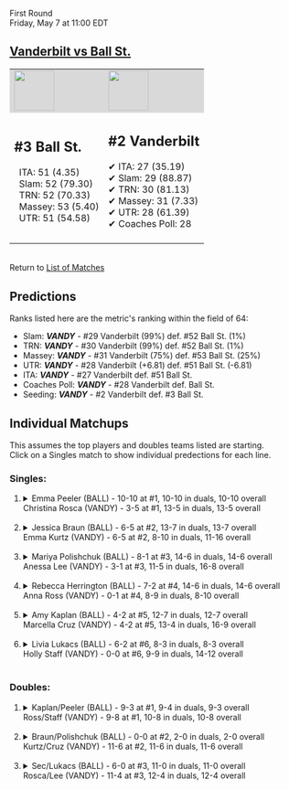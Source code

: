 First Round  
Friday, May 7 at 11:00 EDT
## [Vanderbilt vs Ball St.](https://www.ncaa.com/game/5833676) 

<table><tr style="background-color: #d9d9d9 !important"><td><img src="https://www.ncaa.com/sites/default/files/images/logos/schools/b/ball-st.70.png" width="70" height="70" /></td><td><img src="https://www.ncaa.com/sites/default/files/images/logos/schools/v/vanderbilt.70.png" width="70" height="70" /></td></tr><tr>
<td>  

<h2>#3 Ball St.</h2>  
&nbsp; ITA: 51 (4.35)<br>  
&nbsp; Slam: 52 (79.30)<br>  
&nbsp; TRN: 52 (70.33)<br>  
&nbsp; Massey: 53 (5.40)<br>  
&nbsp; UTR: 51 (54.58)<br>  
<br>  

</td>
<td>  

<h2>#2 Vanderbilt</h2>  
&#10004; ITA: 27 (35.19)<br>  
&#10004; Slam: 29 (88.87)<br>  
&#10004; TRN: 30 (81.13)<br>  
&#10004; Massey: 31 (7.33)<br>  
&#10004; UTR: 28 (61.39)<br>  
&#10004; Coaches Poll: 28<br>  
<br>  

</td>
</tr></table>  


<br>Return to [List of Matches](../index.md)  

## Predictions  

Ranks listed here are the metric's ranking within the field of 64:  
- Slam: ***VANDY*** - #29 Vanderbilt (99%) def. #52 Ball St. (1%)  
- TRN: ***VANDY*** - #30 Vanderbilt (99%) def. #52 Ball St. (1%)  
- Massey: ***VANDY*** - #31 Vanderbilt (75%) def. #53 Ball St. (25%)  
- UTR: ***VANDY*** - #28 Vanderbilt (+6.81) def. #51 Ball St. (-6.81)  
- ITA: ***VANDY*** - #27 Vanderbilt def. #51 Ball St.  
- Coaches Poll: ***VANDY*** - #28 Vanderbilt def. Ball St.  
- Seeding: ***VANDY*** - #2 Vanderbilt def. #3 Ball St.  

## Individual Matchups  
This assumes the top players and doubles teams listed are starting.  
Click on a Singles match to show individual predections for each line.  

### Singles:  

<ol>
<li><details>
<summary markdown="span">Emma Peeler (BALL) - 10-10 at #1, 10-10 in duals, 10-10 overall<br>Christina Rosca (VANDY) - 3-5 at #1, 13-5 in duals, 13-5 overall</summary>
<h4>Predictions</h4><ul>
<li>Slam: <b><i>VANDY</i></b> - Rosca (92%) def. Peeler (8%)</li>  
<li>TRN: <b><i>VANDY</i></b> - Rosca (98%) def. Peeler (2%)</li>  
<li>Massey: <b><i>VANDY</i></b> - Rosca (75%) def. Peeler (25%)</li>  
<li>UTR: <b><i>VANDY</i></b> - Rosca (96%) def. Peeler (4%)</li>  
<li>ITA: <b><i>VANDY</i></b> - Rosca (14.48) def. Peeler (0.00)</li>  
</ul>
</details>&nbsp;</li>
<li><details>
<summary markdown="span">Jessica Braun (BALL) - 6-5 at #2, 13-7 in duals, 13-7 overall<br>Emma Kurtz (VANDY) - 6-5 at #2, 8-10 in duals, 11-16 overall</summary>
<h4>Predictions</h4><ul>
<li>Slam: <b><i>VANDY</i></b> - Kurtz (94%) def. Braun (6%)</li>  
<li>TRN: <b><i>VANDY</i></b> - Kurtz (95%) def. Braun (5%)</li>  
<li>Massey: <b><i>VANDY</i></b> - Kurtz (75%) def. Braun (25%)</li>  
<li>UTR: <b><i>VANDY</i></b> - Kurtz (93%) def. Braun (7%)</li>  
<li>ITA: <b><i>VANDY</i></b> - Kurtz (3.05) def. Braun (1.69)</li>  
</ul>
</details>&nbsp;</li>
<li><details>
<summary markdown="span">Mariya Polishchuk (BALL) - 8-1 at #3, 14-6 in duals, 14-6 overall<br>Anessa Lee (VANDY) - 3-1 at #3, 11-5 in duals, 16-8 overall</summary>
<h4>Predictions</h4><ul>
<li>Slam: <b><i>VANDY</i></b> - Lee (92%) def. Polishchuk (8%)</li>  
<li>TRN: <b><i>VANDY</i></b> - Lee (95%) def. Polishchuk (5%)</li>  
<li>Massey: <b><i>VANDY</i></b> - Lee (75%) def. Polishchuk (25%)</li>  
<li>UTR: <b><i>VANDY</i></b> - Lee (93%) def. Polishchuk (7%)</li>  
<li>ITA: <b><i>VANDY</i></b> - Lee (2.64) def. Polishchuk (1.84)</li>  
</ul>
</details>&nbsp;</li>
<li><details>
<summary markdown="span">Rebecca Herrington (BALL) - 7-2 at #4, 14-6 in duals, 14-6 overall<br>Anna Ross (VANDY) - 0-1 at #4, 8-9 in duals, 8-10 overall</summary>
<h4>Predictions</h4><ul>
<li>Slam: <b><i>VANDY</i></b> - Ross (98%) def. Herrington (2%)</li>  
<li>TRN: <b><i>VANDY</i></b> - Ross (98%) def. Herrington (2%)</li>  
<li>Massey: <b><i>VANDY</i></b> - Ross (75%) def. Herrington (25%)</li>  
<li>UTR: <b><i>VANDY</i></b> - Ross (96%) def. Herrington (4%)</li>  
<li>ITA: <b><i>VANDY</i></b> - Ross (2.20) def. Herrington (1.96)</li>  
</ul>
</details>&nbsp;</li>
<li><details>
<summary markdown="span">Amy Kaplan (BALL) - 4-2 at #5, 12-7 in duals, 12-7 overall<br>Marcella Cruz (VANDY) - 4-2 at #5, 13-4 in duals, 16-9 overall</summary>
<h4>Predictions</h4><ul>
<li>Slam: <b><i>VANDY</i></b> - Cruz (97%) def. Kaplan (3%)</li>  
<li>TRN: <b><i>VANDY</i></b> - Cruz (98%) def. Kaplan (2%)</li>  
<li>Massey: <b><i>VANDY</i></b> - Cruz (75%) def. Kaplan (25%)</li>  
<li>UTR: <b><i>VANDY</i></b> - Cruz (96%) def. Kaplan (4%)</li>  
<li>ITA: <b><i>VANDY</i></b> - Cruz (2.13) def. Kaplan (1.71)</li>  
</ul>
</details>&nbsp;</li>
<li><details>
<summary markdown="span">Livia Lukacs (BALL) - 6-2 at #6, 8-3 in duals, 8-3 overall<br>Holly Staff (VANDY) - 0-0 at #6, 9-9 in duals, 14-12 overall</summary>
<h4>Predictions</h4><ul>
<li>Slam: <b><i>VANDY</i></b> - Staff (99%) def. Lukacs (1%)</li>  
<li>TRN: <b><i>VANDY</i></b> - Staff (99%) def. Lukacs (1%)</li>  
<li>Massey: <b><i>VANDY</i></b> - Staff (75%) def. Lukacs (25%)</li>  
<li>UTR: <b><i>VANDY</i></b> - Staff (97%) def. Lukacs (3%)</li>  
<li>ITA: <b><i>BALL</i></b> - Lukacs (2.68) def. Staff (1.75)</li>  
</ul>
</details>&nbsp;</li>
</ol>

### Doubles:  

<ol>
<li><details>
<summary markdown="span">Kaplan/Peeler (BALL) - 9-3 at #1, 9-4 in duals, 9-3 overall<br>Ross/Staff (VANDY) - 9-8 at #1, 10-8 in duals, 10-8 overall</summary>
<br>Sorry, we don't have any metrics for this match
</details>&nbsp;</li>
<li><details>
<summary markdown="span">Braun/Polishchuk (BALL) - 0-0 at #2, 2-0 in duals, 2-0 overall<br>Kurtz/Cruz (VANDY) - 11-6 at #2, 11-6 in duals, 11-6 overall</summary>
<br>Sorry, we don't have any metrics for this match
</details>&nbsp;</li>
<li><details>
<summary markdown="span">Sec/Lukacs (BALL) - 6-0 at #3, 11-0 in duals, 11-0 overall<br>Rosca/Lee (VANDY) - 11-4 at #3, 12-4 in duals, 12-4 overall</summary>
<br>Sorry, we don't have any metrics for this match
</details>&nbsp;</li>
</ol>